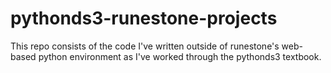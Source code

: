 # pythonds3-runestone-projects
This repo consists of the code I've written outside of runestone's web-based python environment as I've worked through the pythonds3 textbook.
